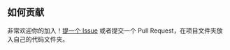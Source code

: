 ## 如何贡献

非常欢迎你的加入！[提一个 Issue](https://github.com/School-of-Website-Engineering/TinyWaste/issues) 或者提交一个 Pull Request，在项目文件夹放入自己的代码文件夹。
